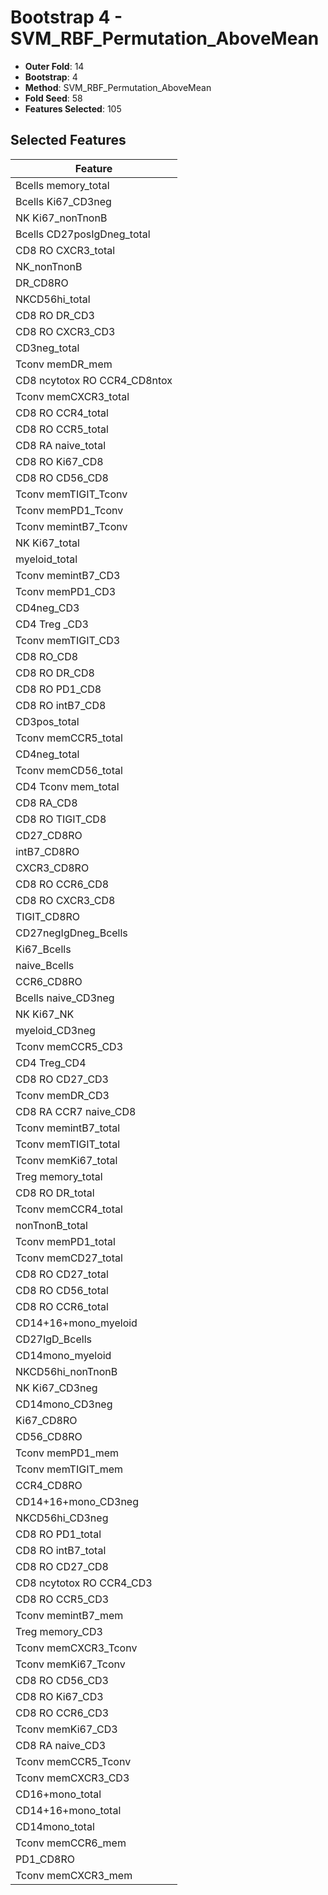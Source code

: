 # Bootstrap 4 - SVM_RBF_Permutation_AboveMean

- **Outer Fold**: 14
- **Bootstrap**: 4
- **Method**: SVM_RBF_Permutation_AboveMean
- **Fold Seed**: 58
- **Features Selected**: 105

## Selected Features

| Feature |
|---------|
| Bcells memory_total |
| Bcells Ki67_CD3neg |
| NK Ki67_nonTnonB |
| Bcells CD27posIgDneg_total |
| CD8 RO CXCR3_total |
| NK_nonTnonB |
| DR_CD8RO |
| NKCD56hi_total |
| CD8 RO DR_CD3 |
| CD8 RO CXCR3_CD3 |
| CD3neg_total |
| Tconv memDR_mem |
| CD8 ncytotox RO CCR4_CD8ntox |
| Tconv memCXCR3_total |
| CD8 RO CCR4_total |
| CD8 RO CCR5_total |
| CD8 RA naive_total |
| CD8 RO Ki67_CD8 |
| CD8 RO CD56_CD8 |
| Tconv memTIGIT_Tconv |
| Tconv memPD1_Tconv |
| Tconv memintB7_Tconv |
| NK Ki67_total |
| myeloid_total |
| Tconv memintB7_CD3 |
| Tconv memPD1_CD3 |
| CD4neg_CD3 |
| CD4 Treg _CD3 |
| Tconv memTIGIT_CD3 |
| CD8 RO_CD8 |
| CD8 RO DR_CD8 |
| CD8 RO PD1_CD8 |
| CD8 RO intB7_CD8 |
| CD3pos_total |
| Tconv memCCR5_total |
| CD4neg_total |
| Tconv memCD56_total |
| CD4 Tconv mem_total |
| CD8 RA_CD8 |
| CD8 RO TIGIT_CD8 |
| CD27_CD8RO |
| intB7_CD8RO |
| CXCR3_CD8RO |
| CD8 RO CCR6_CD8 |
| CD8 RO CXCR3_CD8 |
| TIGIT_CD8RO |
| CD27negIgDneg_Bcells |
| Ki67_Bcells |
| naive_Bcells |
| CCR6_CD8RO |
| Bcells naive_CD3neg |
| NK Ki67_NK |
| myeloid_CD3neg |
| Tconv memCCR5_CD3 |
| CD4 Treg_CD4 |
| CD8 RO CD27_CD3 |
| Tconv memDR_CD3 |
| CD8 RA CCR7 naive_CD8 |
| Tconv memintB7_total |
| Tconv memTIGIT_total |
| Tconv memKi67_total |
| Treg memory_total |
| CD8 RO DR_total |
| Tconv memCCR4_total |
| nonTnonB_total |
| Tconv memPD1_total |
| Tconv memCD27_total |
| CD8 RO CD27_total |
| CD8 RO CD56_total |
| CD8 RO CCR6_total |
| CD14+16+mono_myeloid |
| CD27IgD_Bcells |
| CD14mono_myeloid |
| NKCD56hi_nonTnonB |
| NK Ki67_CD3neg |
| CD14mono_CD3neg |
| Ki67_CD8RO |
| CD56_CD8RO |
| Tconv memPD1_mem |
| Tconv memTIGIT_mem |
| CCR4_CD8RO |
| CD14+16+mono_CD3neg |
| NKCD56hi_CD3neg |
| CD8 RO PD1_total |
| CD8 RO intB7_total |
| CD8 RO CD27_CD8 |
| CD8 ncytotox RO CCR4_CD3 |
| CD8 RO CCR5_CD3 |
| Tconv memintB7_mem |
| Treg memory_CD3 |
| Tconv memCXCR3_Tconv |
| Tconv memKi67_Tconv |
| CD8 RO CD56_CD3 |
| CD8  RO Ki67_CD3 |
| CD8 RO CCR6_CD3 |
| Tconv memKi67_CD3 |
| CD8 RA naive_CD3 |
| Tconv memCCR5_Tconv |
| Tconv memCXCR3_CD3 |
| CD16+mono_total |
| CD14+16+mono_total |
| CD14mono_total |
| Tconv memCCR6_mem |
| PD1_CD8RO |
| Tconv memCXCR3_mem |
